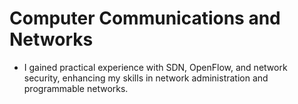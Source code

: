 # Computer Communications and Networks
- I gained practical experience with SDN, OpenFlow, and network security, enhancing my skills in network administration and programmable networks.
